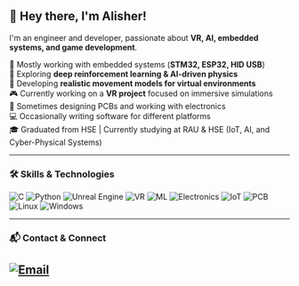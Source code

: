 ## 👋 Hey there, I'm Alisher!
I'm an engineer and developer, passionate about **VR, AI, embedded systems, and game development**.

🔬 Mostly working with embedded systems (**STM32, ESP32, HID USB**)  
🤖 Exploring **deep reinforcement learning & AI-driven physics**  
🚀 Developing **realistic movement models for virtual environments**  
🎮 Currently working on a **VR project** focused on immersive simulations  
🔌 Sometimes designing PCBs and working with electronics  
💻 Occasionally writing software for different platforms  
🎓 Graduated from HSE | Currently studying at RAU & HSE (IoT, AI, and Cyber-Physical Systems)  

---

### **🛠️ Skills & Technologies**
![C](https://img.shields.io/badge/c-%2300599C.svg?style=for-the-badge&logo=c&logoColor=white)
![Python](https://img.shields.io/badge/python-3776AB.svg?style=for-the-badge&logo=python&logoColor=white)
![Unreal Engine](https://img.shields.io/badge/unreal_engine-black?style=for-the-badge&logo=unrealengine&logoColor=white)
![VR](https://img.shields.io/badge/VR-1E90FF?style=for-the-badge&logo=oculus&logoColor=white)
![ML](https://img.shields.io/badge/ML-orange?style=for-the-badge&logo=tensorflow&logoColor=white)
![Electronics](https://img.shields.io/badge/Electronics-FF5733?style=for-the-badge&logo=raspberrypi&logoColor=white)
![IoT](https://img.shields.io/badge/IoT-purple?style=for-the-badge&logo=arduino&logoColor=white)
![PCB](https://img.shields.io/badge/PCB-green?style=for-the-badge&logoColor=white)
![Linux](https://img.shields.io/badge/Linux-yellow?style=for-the-badge&logo=Linux&logoColor=white)
![Windows](https://img.shields.io/badge/Windows-blue?style=for-the-badge&logo=windows&logoColor=white)

---

### **📬 Contact & Connect**
[![Email](https://img.shields.io/badge/Email-red?style=for-the-badge&logo=gmail&logoColor=white)](mailto:asyuldashov.dev@gmail.com)  
---

